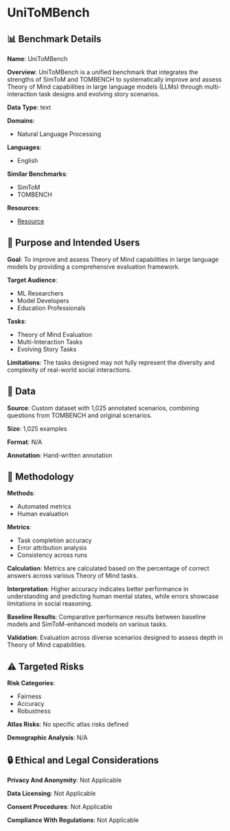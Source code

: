 # UniToMBench

## 📊 Benchmark Details

**Name**: UniToMBench

**Overview**: UniToMBench is a unified benchmark that integrates the strengths of SimToM and TOMBENCH to systematically improve and assess Theory of Mind capabilities in large language models (LLMs) through multi-interaction task designs and evolving story scenarios.

**Data Type**: text

**Domains**:
- Natural Language Processing

**Languages**:
- English

**Similar Benchmarks**:
- SimToM
- TOMBENCH

**Resources**:
- [Resource](N/A)

## 🎯 Purpose and Intended Users

**Goal**: To improve and assess Theory of Mind capabilities in large language models by providing a comprehensive evaluation framework.

**Target Audience**:
- ML Researchers
- Model Developers
- Education Professionals

**Tasks**:
- Theory of Mind Evaluation
- Multi-Interaction Tasks
- Evolving Story Tasks

**Limitations**: The tasks designed may not fully represent the diversity and complexity of real-world social interactions.

## 💾 Data

**Source**: Custom dataset with 1,025 annotated scenarios, combining questions from TOMBENCH and original scenarios.

**Size**: 1,025 examples

**Format**: N/A

**Annotation**: Hand-written annotation

## 🔬 Methodology

**Methods**:
- Automated metrics
- Human evaluation

**Metrics**:
- Task completion accuracy
- Error attribution analysis
- Consistency across runs

**Calculation**: Metrics are calculated based on the percentage of correct answers across various Theory of Mind tasks.

**Interpretation**: Higher accuracy indicates better performance in understanding and predicting human mental states, while errors showcase limitations in social reasoning.

**Baseline Results**: Comparative performance results between baseline models and SimToM-enhanced models on various tasks.

**Validation**: Evaluation across diverse scenarios designed to assess depth in Theory of Mind capabilities.

## ⚠️ Targeted Risks

**Risk Categories**:
- Fairness
- Accuracy
- Robustness

**Atlas Risks**:
No specific atlas risks defined

**Demographic Analysis**: N/A

## 🔒 Ethical and Legal Considerations

**Privacy And Anonymity**: Not Applicable

**Data Licensing**: Not Applicable

**Consent Procedures**: Not Applicable

**Compliance With Regulations**: Not Applicable
